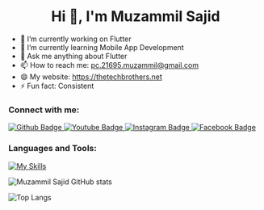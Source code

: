 <h1 align="center">Hi 👋, I'm Muzammil Sajid </h1>

- 🔭 I’m currently working on Flutter
- 🌱 I’m currently learning Mobile App Development
- 💬 Ask me anything about Flutter 
- 📫 How to reach me: pc.21695.muzammil@gmail.com
- 😄 My website: https://thetechbrothers.net
- ⚡ Fun fact: Consistent
  
### Connect with me:
<div id="badges">
  <a href="https://github.com/Muzammilsajid121">
    <img src="https://img.shields.io/badge/Github-white?style=for-the-badge&logo=Github&logoColor=black" alt="Github Badge"/>
  </a>
  <a href="https://www.youtube.com/channel/UCepavVInFV8NURnJ11RaQMw">
    <img src="https://img.shields.io/badge/YouTube-red?style=for-the-badge&logo=youtube&logoColor=white" alt="Youtube Badge"/>
  </a>
   <a href="https://www.instagram.com/muzammilsajid31/">
    <img src="https://img.shields.io/badge/Instagram-purple?style=for-the-badge&logo=instagram&logoColor=white" alt="Instagram Badge"/>
  </a>
   <a href="https://www.facebook.com/profile.php?id=100076411565686">
    <img src="https://img.shields.io/badge/Facebook-blue?style=for-the-badge&logo=facebook&logoColor=white" alt="Facebook Badge"/>
  </a>
</div>

### Languages and Tools:
[![My Skills](https://skillicons.dev/icons?i=flutter,dart,firebase,github,git,postman,figma,ai,wordpress&perline=5)](https://skillicons.dev)

![Muzammil Sajid GitHub stats](https://github-readme-stats.vercel.app/api?username=Muzammilsajid121&show_icons=true&theme=dark)

![Top Langs](https://github-readme-stats.vercel.app/api/top-langs/?username=Muzammilsajid121&theme=dark)


<br>


